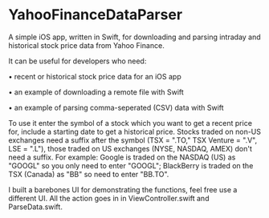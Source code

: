 # YahooFinanceDataParser

A simple iOS app, written in Swift, for downloading and parsing intraday and historical stock price data from Yahoo Finance.

It can be useful for developers who need:

• recent or historical stock price data for an iOS app

• an example of downloading a remote file with Swift

• an example of parsing comma-seperated (CSV) data with Swift

To use it enter the symbol of a stock which you want to get a recent price for, include a starting date to get a historical price. Stocks traded on non-US exchanges need a suffix after the symbol (TSX = ".TO," TSX Venture = ".V", LSE = ".L"), those traded on US exchanges (NYSE, NASDAQ, AMEX) don't need a suffix. For example: Google is traded on the NASDAQ (US) as "GOOGL" so you only need to enter "GOOGL"; BlackBerry is traded on the TSX (Canada) as "BB" so need to enter "BB.TO".

I built a barebones UI for demonstrating the functions, feel free use a different UI. All the action goes in in ViewController.swift and ParseData.swift.
